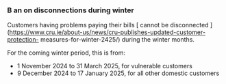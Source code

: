 ###  B **an on disconnections during winter**

Customers having problems paying their bills [ cannot be disconnected
](https://www.cru.ie/about-us/news/cru-publishes-updated-customer-protection-
measures-for-winter-2425/) during the winter months.

For the coming winter period, this is from:

  * 1 November 2024 to 31 March 2025, for vulnerable customers 
  * 9 December 2024 to 17 January 2025, for all other domestic customers 
